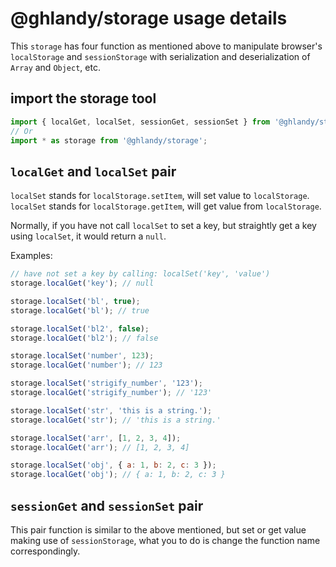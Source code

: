 # @ghlandy/storage usage details

This `storage` has four function as mentioned above to manipulate browser's `localStorage` and `sessionStorage` with serialization and deserialization of `Array` and `Object`, etc.

## import the storage tool

```javascript
import { localGet, localSet, sessionGet, sessionSet } from '@ghlandy/storage';
// Or
import * as storage from '@ghlandy/storage';
```

## `localGet` and `localSet` pair

`localSet` stands for `localStorage.setItem`, will set value to `localStorage`.
`localSet` stands for `localStorage.getItem`, will get value from `localStorage`.

Normally, if you have not call `localSet` to set a key, but straightly get a key using `localSet`,
it would return a `null`.

Examples:

```javascript
// have not set a key by calling: localSet('key', 'value')
storage.localGet('key'); // null

storage.localSet('bl', true);
storage.localGet('bl'); // true

storage.localSet('bl2', false);
storage.localGet('bl2'); // false

storage.localSet('number', 123);
storage.localGet('number'); // 123

storage.localSet('strigify_number', '123');
storage.localGet('strigify_number'); // '123'

storage.localSet('str', 'this is a string.');
storage.localGet('str'); // 'this is a string.'

storage.localSet('arr', [1, 2, 3, 4]);
storage.localGet('arr'); // [1, 2, 3, 4]

storage.localSet('obj', { a: 1, b: 2, c: 3 });
storage.localGet('obj'); // { a: 1, b: 2, c: 3 }
```

## `sessionGet` and `sessionSet` pair

This pair function is similar to the above mentioned, but set or get value making use of
`sessionStorage`, what you to do is change the function name correspondingly.
